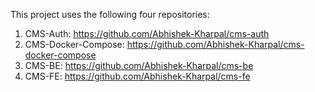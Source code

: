 This project uses the following four repositories:
1) CMS-Auth: https://github.com/Abhishek-Kharpal/cms-auth
2) CMS-Docker-Compose: https://github.com/Abhishek-Kharpal/cms-docker-compose
3) CMS-BE: https://github.com/Abhishek-Kharpal/cms-be
4) CMS-FE: https://github.com/Abhishek-Kharpal/cms-fe
